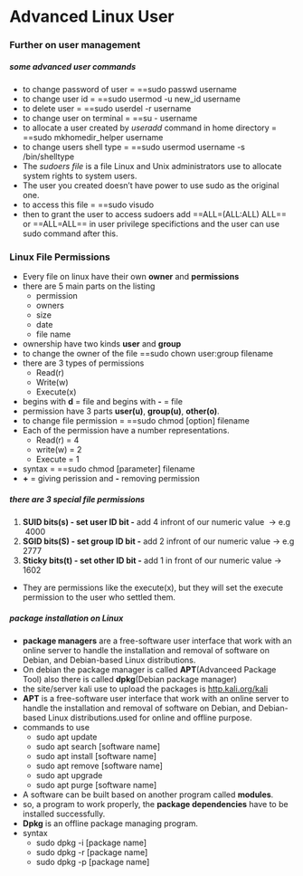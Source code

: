 # Advanced Linux User
### Further on user management
##### some advanced user commands
- to change password of user = ==sudo passwd username
- to change user id = ==sudo usermod -u new_id username
- to delete user = ==sudo userdel -r username
- to change user on terminal = ==su - username
- to allocate a user created by *useradd* command in home directory = ==sudo mkhomedir_helper username
- to change users shell type = ==sudo usermod username -s /bin/shelltype
- The *sudoers file* is a file Linux and Unix administrators use to allocate system rights to system users.
- The user you created doesn’t have power to use sudo as the original one.
- to access this file = ==sudo visudo
- then to grant the user to access sudoers add ==ALL=(ALL:ALL) ALL== or ==ALL=ALL== in user privilege specifictions and the user can use sudo command after this.
### Linux File Permissions
- Every file on linux have their own **owner** and **permissions**
- there are 5 main parts on the listing
    - permission
    - owners 
    - size
    - date 
    - file name
- ownership have two kinds **user** and **group**
- to change the owner of the file ==sudo chown user:group filename
- there are 3 types of permissions
    - Read(r)
    - Write(w)
    - Execute(x)
- begins with **d** = file and begins with **-** = file
- permission have 3 parts **user(u)**, **group(u)**, **other(o)**. 
- to change file permission = ==sudo chmod [option] filename
- Each of the permission have a number representations.
    - Read(r) = 4
    - write(w) = 2
    - Execute = 1
- syntax = ==sudo chmod [parameter] filename 
- **+** = giving perission and **-** removing permission
##### there are 3 special file permissions
1. **SUID bits(s) - set user ID bit -** add 4 infront of our numeric value  -> e.g  4000
2. **SGID bits(S) - set group ID bit -** add 2 infront of our numeric value -> e.g 2777
3. **Sticky bits(t) - set other ID bit -** add 1 in front of our numeric value -> 1602
- They are permissions like the execute(x), but they will set the execute permission to the user who settled them.
##### package installation on Linux
- **package managers** are a free-software user interface that work with an online server to handle the installation and removal of software on Debian, and Debian-based Linux distributions.
- On debian the package manager is called **APT**(Advanceed Package Tool) also there is called **dpkg**(Debian package manager)
- the site/server kali use to upload the packages is [http.kali.org/kali](http.kali.org/kali)
- **APT** is a free-software user interface that work with an online server to handle the installation and removal of software on Debian, and Debian-based Linux distributions.used for online and offline purpose.
- commands to use
    - sudo apt update
    - sudo apt search [software name]
    - sudo apt install [software name]
    - sudo apt remove [software name]
    - sudo apt upgrade
    - sudo apt purge [software name]
- A software can be built based on another program called **modules**.
- so, a program to work properly, the **package dependencies** have to be installed successfully.
- **Dpkg** is an offline package managing program.
- syntax
    - sudo dpkg -i [package name]
    - sudo dpkg -r [package name]
    - sudo dpkg -p [package name]
